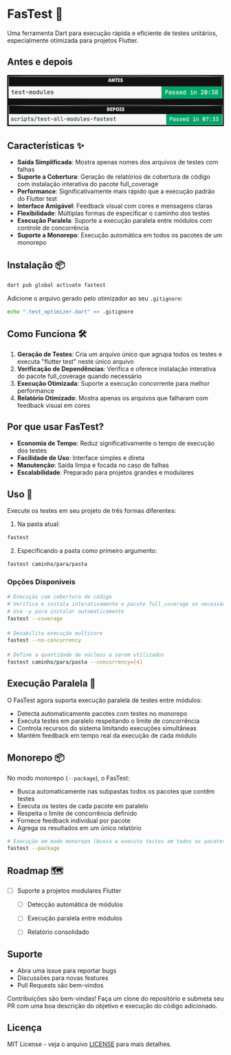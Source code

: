 # FasTest 🚀

Uma ferramenta Dart para execução rápida e eficiente de testes unitários, especialmente otimizada para projetos Flutter.

## Antes e depois

![](docs/images/fastest.png)

## Características ✨

- **Saída Simplificada**: Mostra apenas nomes dos arquivos de testes com falhas
- **Suporte a Cobertura**: Geração de relatórios de cobertura de código com instalação interativa do pacote full_coverage
- **Performance**: Significativamente mais rápido que a execução padrão do Flutter test
- **Interface Amigável**: Feedback visual com cores e mensagens claras
- **Flexibilidade**: Múltiplas formas de especificar o caminho dos testes
- **Execução Paralela**: Suporte a execução paralela entre módulos com controle de concorrência
- **Suporte a Monorepo**: Execução automática em todos os pacotes de um monorepo

## Instalação 📦

```bash
dart pub global activate fastest
```

Adicione o arquivo gerado pelo otimizador ao seu `.gitignore`:
```bash
echo ".test_optimizer.dart" >> .gitignore
```

## Como Funciona 🛠

1. **Geração de Testes**: Cria um arquivo único que agrupa todos os testes e executa "flutter test" neste único arquivo
2. **Verificação de Dependências**: Verifica e oferece instalação interativa do pacote full_coverage quando necessário
3. **Execução Otimizada**: Suporte a execução concorrente para melhor performance
4. **Relatório Otimizado**: Mostra apenas os arquivos que falharam com feedback visual em cores

## Por que usar FasTest?

- **Economia de Tempo**: Reduz significativamente o tempo de execução dos testes
- **Facilidade de Uso**: Interface simples e direta
- **Manutenção**: Saída limpa e focada no caso de falhas
- **Escalabilidade**: Preparado para projetos grandes e modulares

## Uso 🔧

Execute os testes em seu projeto de três formas diferentes:

1. Na pasta atual:
```bash
fastest
```

2. Especificando a pasta como primeiro argumento:
```bash
fastest caminho/para/pasta
```

### Opções Disponíveis

```bash
# Execução com cobertura de código
# Verifica e instala interativamente o pacote full_coverage se necessário
# Use -y para instalar automaticamente
fastest --coverage

# Desabilita execução multicore
fastest --no-concurrency

# Define a quantidade de núcleos a serem utilizados
fastest caminho/para/pasta --concurrency=[4]
```

## Execução Paralela 🔄

O FasTest agora suporta execução paralela de testes entre módulos:

- Detecta automaticamente pacotes com testes no monorepo
- Executa testes em paralelo respeitando o limite de concorrência
- Controla recursos do sistema limitando execuções simultâneas
- Mantém feedback em tempo real da execução de cada módulo

## Monorepo 📦

No modo monorepo (`--package`), o FasTest:

- Busca automaticamente nas subpastas todos os pacotes que contêm testes
- Executa os testes de cada pacote em paralelo
- Respeita o limite de concorrência definido
- Fornece feedback individual por pacote
- Agrega os resultados em um único relatório

```bash
# Execução em modo monorepo (busca e executa testes em todos os pacotes)
fastest --package
```

## Roadmap 🗺

- [ ] Suporte a projetos modulares Flutter
  - [ ] Detecção automática de módulos
  - [ ] Execução paralela entre módulos
  - [ ] Relatório consolidado


## Suporte

- Abra uma issue para reportar bugs
- Discussões para novas features
- Pull Requests são bem-vindos

Contribuições são bem-vindas! Faça um clone do repositório e submeta seu PR com uma boa descrição do objetivo e execução do código adicionado.

## Licença

MIT License - veja o arquivo [LICENSE](LICENSE) para mais detalhes.